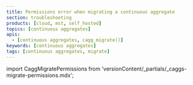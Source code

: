 ```yaml
---
title: Permissions error when migrating a continuous aggregate
section: troubleshooting
products: [cloud, mst, self_hosted]
topics: [continuous aggregates]
apis:
  - [continuous aggregates, cagg_migrate()]
keywords: [continuous aggregates]
tags: [continuous aggregates, migrate]
---
```


import CaggMigratePermissions from 'versionContent/_partials/_caggs-migrate-permissions.mdx';

<!---
* Use this format for writing troubleshooting sections:
 - Cause: What causes the problem?
 - Consequence: What does the user see when they hit this problem?
 - Fix/Workaround: What can the user do to fix or work around the problem? Provide a "Resolving" Procedure if required.
 - Result: When the user applies the fix, what is the result when the same action is applied?
* Copy this comment at the top of every troubleshooting page
-->

<CaggMigratePermissions />
